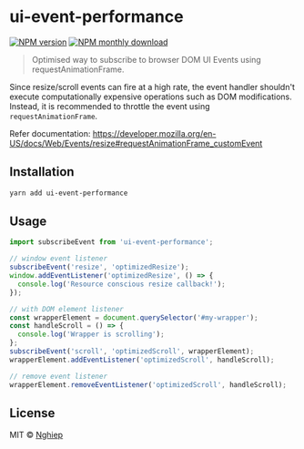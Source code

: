 # ui-event-performance

[![NPM version](https://img.shields.io/npm/v/ui-event-performance.svg)](https://www.npmjs.com/package/ui-event-performance)
[![NPM monthly download](https://img.shields.io/npm/dy/ui-event-performance.svg)](https://www.npmjs.com/package/ui-event-performance)

> Optimised way to subscribe to browser DOM UI Events using requestAnimationFrame.

Since resize/scroll events can fire at a high rate, the event handler shouldn't execute computationally expensive operations such as DOM modifications. Instead, it is recommended to throttle the event using `requestAnimationFrame`.

Refer documentation:
https://developer.mozilla.org/en-US/docs/Web/Events/resize#requestAnimationFrame_customEvent

## Installation

```bash
yarn add ui-event-performance
```

## Usage

```js
import subscribeEvent from 'ui-event-performance';

// window event listener
subscribeEvent('resize', 'optimizedResize');
window.addEventListener('optimizedResize', () => {
  console.log('Resource conscious resize callback!');
});

// with DOM element listener
const wrapperElement = document.querySelector('#my-wrapper');
const handleScroll = () => {
  console.log('Wrapper is scrolling');
};
subscribeEvent('scroll', 'optimizedScroll', wrapperElement);
wrapperElement.addEventListener('optimizedScroll', handleScroll);

// remove event listener
wrapperElement.removeEventListener('optimizedScroll', handleScroll);
```

## License

MIT © [Nghiep](https://nghiepit.dev)

